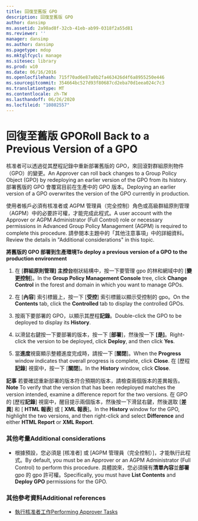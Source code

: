 ```yaml
---
title: 回復至舊版 GPO
description: 回復至舊版 GPO
author: dansimp
ms.assetid: 2a98ad8f-32cb-41eb-ab99-0318f2a55d81
ms.reviewer: ''
manager: dansimp
ms.author: dansimp
ms.pagetype: mdop
ms.mktglfcycl: manage
ms.sitesec: library
ms.prod: w10
ms.date: 06/16/2016
ms.openlocfilehash: 715f70ad6e87a0b2fa463426d4f6a8955250e446
ms.sourcegitcommit: 354664bc527d93f80687cd2eba70d1eea024c7c3
ms.translationtype: MT
ms.contentlocale: zh-TW
ms.lasthandoff: 06/26/2020
ms.locfileid: "10802557"
---
```

# <span data-ttu-id="75563-103">回復至舊版 GPO</span><span class="sxs-lookup"><span data-stu-id="75563-103">Roll Back to a Previous Version of a GPO</span></span>


<span data-ttu-id="75563-104">核准者可以透過從其歷程記錄中重新部署舊版的 GPO，來回滾對群組原則物件（GPO）的變更。</span><span class="sxs-lookup"><span data-stu-id="75563-104">An Approver can roll back changes to a Group Policy Object (GPO) by redeploying an earlier version of the GPO from its history.</span></span> <span data-ttu-id="75563-105">部署舊版的 GPO 會覆寫目前在生產中的 GPO 版本。</span><span class="sxs-lookup"><span data-stu-id="75563-105">Deploying an earlier version of a GPO overwrites the version of the GPO currently in production.</span></span>

<span data-ttu-id="75563-106">使用者帳戶必須有核准者或 AGPM 管理員（完全控制）角色或高級群組原則管理（AGPM）中的必要許可權，才能完成此程式。</span><span class="sxs-lookup"><span data-stu-id="75563-106">A user account with the Approver or AGPM Administrator (Full Control) role or necessary permissions in Advanced Group Policy Management (AGPM) is required to complete this procedure.</span></span> <span data-ttu-id="75563-107">請參閱本主題中的「其他注意事項」中的詳細資料。</span><span class="sxs-lookup"><span data-stu-id="75563-107">Review the details in "Additional considerations" in this topic.</span></span>

**<span data-ttu-id="75563-108">將舊版的 GPO 部署到生產環境</span><span class="sxs-lookup"><span data-stu-id="75563-108">To deploy a previous version of a GPO to the production environment</span></span>**

1.  <span data-ttu-id="75563-109">在 [**群組原則管理] 主控台**樹狀結構中，按一下要管理 gpo 的林和網域中的 [**變更控制**]。</span><span class="sxs-lookup"><span data-stu-id="75563-109">In the **Group Policy Management Console** tree, click **Change Control** in the forest and domain in which you want to manage GPOs.</span></span>

2.  <span data-ttu-id="75563-110">在 [**內容**] 索引標籤上，按一下 [**受控**] 索引標籤以顯示受控制的 gpo。</span><span class="sxs-lookup"><span data-stu-id="75563-110">On the **Contents** tab, click the **Controlled** tab to display the controlled GPOs.</span></span>

3.  <span data-ttu-id="75563-111">按兩下要部署的 GPO，以顯示其歷程**記錄**。</span><span class="sxs-lookup"><span data-stu-id="75563-111">Double-click the GPO to be deployed to display its **History**.</span></span>

4.  <span data-ttu-id="75563-112">以滑鼠右鍵按一下要部署的版本，按一下 [**部署**]，然後按一下 **[是]**。</span><span class="sxs-lookup"><span data-stu-id="75563-112">Right-click the version to be deployed, click **Deploy**, and then click **Yes**.</span></span>

5.  <span data-ttu-id="75563-113">當**進度**視窗顯示整體進度完成時，請按一下 [**關閉**]。</span><span class="sxs-lookup"><span data-stu-id="75563-113">When the **Progress** window indicates that overall progress is complete, click **Close**.</span></span> <span data-ttu-id="75563-114">在 [歷程**記錄**] 視窗中，按一下 [**關閉**]。</span><span class="sxs-lookup"><span data-stu-id="75563-114">In the **History** window, click **Close**.</span></span>

<span data-ttu-id="75563-115">**記事** 若要確認重新部署的版本符合預期的版本，請檢查兩個版本的差異報告。</span><span class="sxs-lookup"><span data-stu-id="75563-115">**Note** To verify that the version that has been redeployed matches the version intended, examine a difference report for the two versions.</span></span> <span data-ttu-id="75563-116">在 GPO 的 [歷程**記錄**] 視窗中，醒目提示兩個版本，然後按一下滑鼠右鍵，然後選取 [**差異**] 和 [ **HTML 報表**] 或 [ **XML 報表**]。</span><span class="sxs-lookup"><span data-stu-id="75563-116">In the **History** window for the GPO, highlight the two versions, and then right-click and select **Difference** and either **HTML Report** or **XML Report**.</span></span>

 

### <span data-ttu-id="75563-117">其他考量</span><span class="sxs-lookup"><span data-stu-id="75563-117">Additional considerations</span></span>

-   <span data-ttu-id="75563-118">根據預設，您必須是 [核准者] 或 [AGPM 管理員（完全控制）]，才能執行此程式。</span><span class="sxs-lookup"><span data-stu-id="75563-118">By default, you must be an Approver or an AGPM Administrator (Full Control) to perform this procedure.</span></span> <span data-ttu-id="75563-119">具體說來，您必須擁有**清單內容**並**部署**gpo 的 gpo 許可權。</span><span class="sxs-lookup"><span data-stu-id="75563-119">Specifically, you must have **List Contents** and **Deploy GPO** permissions for the GPO.</span></span>

### <span data-ttu-id="75563-120">其他參考資料</span><span class="sxs-lookup"><span data-stu-id="75563-120">Additional references</span></span>

-   [<span data-ttu-id="75563-121">執行核准者工作</span><span class="sxs-lookup"><span data-stu-id="75563-121">Performing Approver Tasks</span></span>](performing-approver-tasks-agpm30ops.md)

 

 





